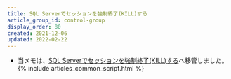 ```yaml
---
title: SQL Serverでセッションを強制終了(KILL)する
article_group_id: control-group
display_order: 80
created: 2021-12-06
updated: 2022-02-22
---
```

- 当メモは、[SQL Serverでセッションを強制終了(KILL)する](https://thinktwice.tech/it/sqlserver/how_to_kill_a_session_in_sql_server/)へ移管しました。
{% include articles_common_script.html %}
